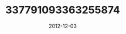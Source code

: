 ---
title: "337791093363255874"
image: "2012-12-03 09.37.37 337791093363255874_46248401"
date: "2012-12-03"
type: "photo"
---
